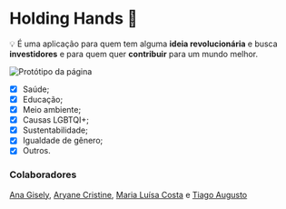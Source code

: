 # Holding Hands 🤝

💡 É uma aplicação para quem tem alguma **ideia revolucionária** e busca **investidores** e para quem quer **contribuir** para um mundo melhor.

 ![Protótipo da página](https://cdn.glitch.com/b2f6e4e2-e263-463f-a21a-1a4f4787b181%2Ffavicon%20(1).png?v=1602620150794)
 
- [x] Saúde;
- [x] Educação;
- [x] Meio ambiente;
- [x] Causas LGBTQI+;
- [x] Sustentabilidade;
- [x] Igualdade de gênero;
- [x] Outros.

### Colaboradores
[Ana Gisely](https://github.com/Anagisely), [Aryane Cristine](https://github.com/aryane-cristine), [Maria Luísa Costa](https://github.com/maluhcosta) e [Tiago Augusto](https://github.com/TiagoAugustoFront)
